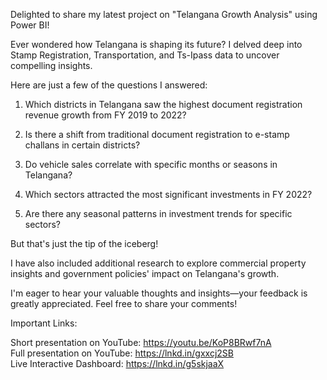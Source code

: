 Delighted to share my latest project on "Telangana Growth Analysis" using Power BI!

Ever wondered how Telangana is shaping its future?
I delved deep into Stamp Registration, Transportation, and Ts-Ipass data to uncover compelling insights.  

Here are just a few of the questions I answered:

1. Which districts in Telangana saw the highest document registration revenue growth from FY 2019 to 2022?

2. Is there a shift from traditional document registration to e-stamp challans in certain districts?

3. Do vehicle sales correlate with specific months or seasons in Telangana?

4. Which sectors attracted the most significant investments in FY 2022?

5. Are there any seasonal patterns in investment trends for specific sectors?

But that's just the tip of the iceberg!

I have also included additional research to explore commercial property insights and government policies' impact on Telangana's growth.

I'm eager to hear your valuable thoughts and insights—your feedback is greatly appreciated. Feel free to share your comments!

Important Links:

Short presentation on YouTube: https://youtu.be/KoP8BRwf7nA  
Full presentation on YouTube: https://lnkd.in/gxxcj2SB  
Live Interactive Dashboard: https://lnkd.in/g5skjaaX
